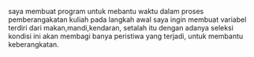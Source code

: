 saya membuat program untuk mebantu waktu dalam proses pemberangakatan kuliah
pada langkah awal saya ingin membuat variabel terdiri dari makan,mandi,kendaran, setalah itu dengan adanya seleksi kondisi ini akan membagi banya peristiwa yang terjadi, untuk membantu keberangkatan.